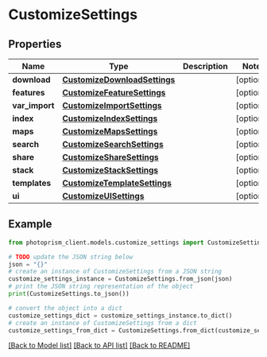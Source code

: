 # CustomizeSettings


## Properties

Name | Type | Description | Notes
------------ | ------------- | ------------- | -------------
**download** | [**CustomizeDownloadSettings**](CustomizeDownloadSettings.md) |  | [optional]
**features** | [**CustomizeFeatureSettings**](CustomizeFeatureSettings.md) |  | [optional]
**var_import** | [**CustomizeImportSettings**](CustomizeImportSettings.md) |  | [optional]
**index** | [**CustomizeIndexSettings**](CustomizeIndexSettings.md) |  | [optional]
**maps** | [**CustomizeMapsSettings**](CustomizeMapsSettings.md) |  | [optional]
**search** | [**CustomizeSearchSettings**](CustomizeSearchSettings.md) |  | [optional]
**share** | [**CustomizeShareSettings**](CustomizeShareSettings.md) |  | [optional]
**stack** | [**CustomizeStackSettings**](CustomizeStackSettings.md) |  | [optional]
**templates** | [**CustomizeTemplateSettings**](CustomizeTemplateSettings.md) |  | [optional]
**ui** | [**CustomizeUISettings**](CustomizeUISettings.md) |  | [optional]

## Example

```python
from photoprism_client.models.customize_settings import CustomizeSettings

# TODO update the JSON string below
json = "{}"
# create an instance of CustomizeSettings from a JSON string
customize_settings_instance = CustomizeSettings.from_json(json)
# print the JSON string representation of the object
print(CustomizeSettings.to_json())

# convert the object into a dict
customize_settings_dict = customize_settings_instance.to_dict()
# create an instance of CustomizeSettings from a dict
customize_settings_from_dict = CustomizeSettings.from_dict(customize_settings_dict)
```
[[Back to Model list]](../README.md#documentation-for-models) [[Back to API list]](../README.md#documentation-for-api-endpoints) [[Back to README]](../README.md)


